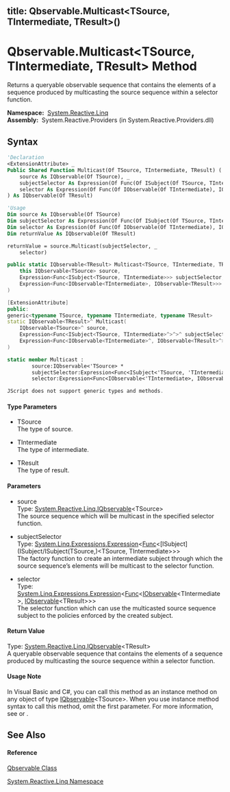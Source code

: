 title: Qbservable.Multicast<TSource, TIntermediate, TResult>()
---
# Qbservable.Multicast\<TSource, TIntermediate, TResult\> Method

Returns a queryable observable sequence that contains the elements of a sequence produced by multicasting the source sequence within a selector function.

**Namespace:**  [System.Reactive.Linq](System.Reactive.Linq/System.Reactive.Linq)  
**Assembly:**  System.Reactive.Providers (in System.Reactive.Providers.dll)

## Syntax

```vb
'Declaration
<ExtensionAttribute> _
Public Shared Function Multicast(Of TSource, TIntermediate, TResult) ( _
    source As IQbservable(Of TSource), _
    subjectSelector As Expression(Of Func(Of ISubject(Of TSource, TIntermediate))), _
    selector As Expression(Of Func(Of IObservable(Of TIntermediate), IObservable(Of TResult))) _
) As IQbservable(Of TResult)
```

```vb
'Usage
Dim source As IQbservable(Of TSource)
Dim subjectSelector As Expression(Of Func(Of ISubject(Of TSource, TIntermediate)))
Dim selector As Expression(Of Func(Of IObservable(Of TIntermediate), IObservable(Of TResult)))
Dim returnValue As IQbservable(Of TResult)

returnValue = source.Multicast(subjectSelector, _
    selector)
```

```csharp
public static IQbservable<TResult> Multicast<TSource, TIntermediate, TResult>(
    this IQbservable<TSource> source,
    Expression<Func<ISubject<TSource, TIntermediate>>> subjectSelector,
    Expression<Func<IObservable<TIntermediate>, IObservable<TResult>>> selector
)
```

```c++
[ExtensionAttribute]
public:
generic<typename TSource, typename TIntermediate, typename TResult>
static IQbservable<TResult>^ Multicast(
    IQbservable<TSource>^ source, 
    Expression<Func<ISubject<TSource, TIntermediate>^>^>^ subjectSelector, 
    Expression<Func<IObservable<TIntermediate>^, IObservable<TResult>^>^>^ selector
)
```

```fsharp
static member Multicast : 
        source:IQbservable<'TSource> * 
        subjectSelector:Expression<Func<ISubject<'TSource, 'TIntermediate>>> * 
        selector:Expression<Func<IObservable<'TIntermediate>, IObservable<'TResult>>> -> IQbservable<'TResult> 
```

```javascript
JScript does not support generic types and methods.
```

#### Type Parameters

- TSource  
  The type of source.

- TIntermediate  
  The type of intermediate.

- TResult  
  The type of result.

#### Parameters

- source  
  Type: [System.Reactive.Linq.IQbservable](IQbservable/IQbservable(TSource))\<TSource\>  
  The source sequence which will be multicast in the specified selector function.

- subjectSelector  
  Type: [System.Linq.Expressions.Expression](https://msdn.microsoft.com/en-us/library/Bb335710)\<[Func](https://msdn.microsoft.com/en-us/library/Bb534960)\<[ISubject](ISubject/ISubject(TSource,)\<TSource, TIntermediate\>\>\>  
  The factory function to create an intermediate subject through which the source sequence’s elements will be multicast to the selector function.

- selector  
  Type: [System.Linq.Expressions.Expression](https://msdn.microsoft.com/en-us/library/Bb335710)\<[Func](https://msdn.microsoft.com/en-us/library/Bb549151)\<[IObservable](https://msdn.microsoft.com/en-us/library/Dd990377)\<TIntermediate\>, [IObservable](https://msdn.microsoft.com/en-us/library/Dd990377)\<TResult\>\>\>  
  The selector function which can use the multicasted source sequence subject to the policies enforced by the created subject.

#### Return Value

Type: [System.Reactive.Linq.IQbservable](IQbservable/IQbservable(TSource))\<TResult\>  
A queryable observable sequence that contains the elements of a sequence produced by multicasting the source sequence within a selector function.

#### Usage Note

In Visual Basic and C\#, you can call this method as an instance method on any object of type [IQbservable](IQbservable/IQbservable(TSource))\<TSource\>. When you use instance method syntax to call this method, omit the first parameter. For more information, see [](https://msdn.microsoft.com/en-us/library/Bb384936) or [](https://msdn.microsoft.com/en-us/library/Bb383977).

## See Also

#### Reference

[Qbservable Class](Qbservable/Qbservable)

[System.Reactive.Linq Namespace](System.Reactive.Linq/System.Reactive.Linq)








